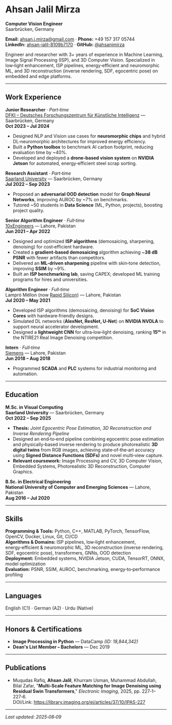 # Ahsan Jalil Mirza
**Computer Vision Engineer**  
Saarbrücken, Germany

**Email:** [ahsan.j.mirza@gmail.com](mailto:ahsan.j.mirza@gmail.com) · **Phone:** +49 157 317 05744  
**LinkedIn:** [ahsan-jalil-8109b7170](https://www.linkedin.com/in/ahsan-jalil-8109b7170/) · **GitHub:** [@ahsanjmirza](https://github.com/ahsanjmirza)

Engineer and researcher with 3+ years of experience in Machine Learning, Image Signal Processing (ISP), and 3D Computer Vision. Specialized in low‑light enhancement, ISP pipelines, energy‑efficient and neuromorphic ML, and 3D reconstruction (inverse rendering, SDF, egocentric pose) on embedded and edge platforms.

---

## Work Experience

**Junior Researcher** · *Part‑time*  
[DFKI – Deutsches Forschungszentrum für Künstliche Intelligenz](https://www.dfki.de/web/forschung/projekte-publikationen/projekt/escade) — Saarbrücken, Germany  
**Oct 2023 – Jul 2024**
- Designed NLP and Vision use cases for **neuromorphic chips** and hybrid DL‑neuromorphic architectures for improved energy efficiency.
- Built a **Python toolbox** to benchmark AI carbon footprint, reducing evaluation time by ~40%.
- Developed and deployed a **drone‑based vision system** on **NVIDIA Jetson** for automated, energy‑efficient steel scrap sorting.

**Research Assistant** · *Part‑time*  
[Saarland University](https://www.iss.uni-saarland.de/) — Saarbrücken, Germany  
**Jul 2022 – Sep 2023**
- Proposed an **adversarial OOD detection** model for **Graph Neural Networks**, improving AUROC by ~7% on benchmarks.
- Tutored ~50 students in **Data Science** (ML, Python, projects), boosting project quality.

**Senior Algorithm Engineer** · *Full‑time*  
[10xEngineers](http://www.10xengineers.ai/) — Lahore, Pakistan  
**Jun 2021 – Apr 2022**
- Designed and optimized **ISP algorithms** (demosaicing, sharpening, denoising) for cost‑efficient hardware.
- Created a **gradient‑based demosaicing** algorithm achieving ~**38 dB PSNR** with fewer artifacts than competitors.
- Delivered an **ML‑driven sharpening** pipeline with skin‑tone detection, improving **SSIM** by ~9%.
- Built an **ISP benchmarking lab**, saving CAPEX; developed ML training programs for hires and universities.

**Algorithm Engineer** · *Full‑time*  
Lampró Méllon (now [Rapid Silicon](https://rapidsilicon.com/)) — Lahore, Pakistan  
**Jul 2020 – May 2021**
- Developed ISP algorithms (demosaicing, denoising) for **SoC Vision Cores** with hardware‑friendly designs.
- Simulated DL networks (**AlexNet, ResNet, U‑Net**) on **NVIDIA NVDLA** to support neural accelerator development.
- Designed a **lightweight CNN** for ultra‑low‑light denoising, ranking **15ᵗʰ** in the NTIRE21 Real Image Denoising competition.

**Intern** · *Full‑time*  
[Siemens](https://www.siemens.com/pk/en.html) — Lahore, Pakistan  
**Jun 2018 – Aug 2018**
- Programmed **SCADA** and **PLC** systems for industrial monitoring and automation.

---

## Education

**M.Sc. in Visual Computing**  
**Saarland University** — Saarbrücken, Germany  
**Oct 2022 – Sep 2025**
- **Thesis:** *Joint Egocentric Pose Estimation, 3D Reconstruction and Inverse Rendering Pipeline*
- Designed an end‑to‑end pipeline combining egocentric pose estimation and physically‑based inverse rendering to produce photorealistic **3D digital twins** from RGB images, achieving state‑of‑the‑art accuracy using **Signed Distance Functions (SDFs)** and novel multi‑view capture.
- **Relevant coursework:** Image Processing and CV, 3D Computer Vision, Embedded Systems, Photorealistic 3D Reconstruction, Computer Graphics.

**B.Sc. in Electrical Engineering**  
**National University of Computer and Emerging Sciences** — Lahore, Pakistan  
**Aug 2016 – Jul 2020**

---

## Skills

**Programming & Tools:** Python, C++, MATLAB, PyTorch, TensorFlow, OpenCV, Docker, Linux, Git, CI/CD  
**Algorithms & Domains:** ISP pipelines, low‑light enhancement, energy‑efficient & neuromorphic ML, 3D reconstruction (inverse rendering, SDF, egocentric pose), transformers, GNNs, OOD detection  
**Deployment:** Embedded systems, NVIDIA Jetson, CUDA, TensorRT, ONNX, model optimization  
**Evaluation:** PSNR, SSIM, AUROC, benchmarking, energy‑to‑performance profiling

---

## Languages

English (C1) · German (A2) · Urdu (Native)

---

## Honors & Certifications

- **Image Processing in Python** — DataCamp *(ID: 18,844,342)*
- **Dean's List Member – Bachelors** — Dec 2019

---

## Publications

- Muqudas Rafiq, **Ahsan Jalil**, Khurram Usman, Muhammad Abdullah, Bilal Zafar, "**Multi‑Scale Feature Matching for Image Denoising using Residual Swin Transformers**," *Electronic Imaging*, 2025, pp. 227‑1–227‑6.  
  DOI/Link: <https://library.imaging.org/ei/articles/37/10/IPAS-227>

---

*Last updated: 2025‑08‑09*
